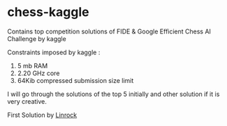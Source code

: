 # chess-kaggle
Contains top competition solutions of FIDE &amp; Google Efficient Chess AI Challenge by kaggle

Constraints imposed by kaggle : 
1. 5 mb RAM
2. 2.20 GHz core
3. 64Kib compressed submission size limit

I will go through the solutions of the top 5 initially and other solution if it is very creative.

First Solution by [Linrock](https://github.com/linrock/minifish)